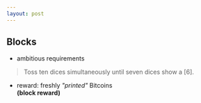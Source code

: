 ```yaml
---
layout: post
---
```


## Blocks

* ambitious requirements

> Toss ten dices simultaneously until seven dices show a [6].

* reward: freshly *"printed"* Bitcoins     
**(block reward)**
